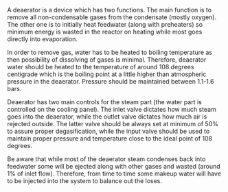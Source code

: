 A deaerator is a device which has two functions. The main function is to remove all non-condensable gases from the condensate (mostly oxygen). The other one is to initially heat feedwater (along with preheaters) so minimum energy is wasted in the reactor on heating while most goes directly into evaporation.

In order to remove gas, water has to be heated to boiling temperature as then possibility of dissolving of gases is minimal. Therefore, deaerator water should be heated to the temperature of around 108 degrees centigrade which is the boiling point at a little higher than atmospheric pressure in the deaerator. Pressure should be maintained between 1.1-1.6 bars.

Deaerator has two main controls for the steam part (the water part is controlled on the cooling panel). The inlet valve dictates how much steam goes into the deaerator, while the outlet valve dictates how much air is rejected outside. The latter valve should be always set at minimum of 50% to assure proper degasification, while the input valve should be used to maintain proper pressure and temperature close to the ideal point of 108 degrees.

Be aware that while most of the deaerator steam condenses back into feedwater some will be ejected along with other gases and wasted (around 1% of inlet flow). Therefore, from time to time some makeup water will have to be injected into the system to balance out the loses.